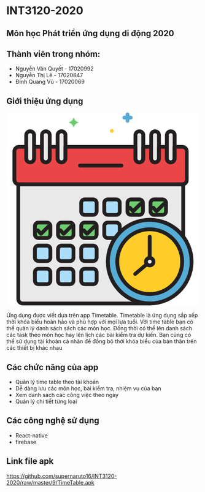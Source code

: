 # INT3120-2020

## Môn học Phát triển ứng dụng di động 2020
## Thành viên trong nhóm:
- Nguyễn Văn Quyết - 17020992
- Nguyễn Thị Lê - 17020847
- Đinh Quang Vũ - 17020069
## Giới thiệu ứng dụng

![icon.png](image/icon.png)

Ứng dụng được viết dựa trên app Timetable.
Timetable là ứng dụng sắp xếp thời khóa biểu hoàn hảo và phù hợp với mọi lựa tuổi. Với time table bạn có thể quản lý danh sách sách các môn học. Đồng thời có thể lên danh sách các task theo môn học hay lên lịch các bài kiểm tra dự kiến. Bạn cũng có thể sử dụng tài khoản cá nhân để đồng bộ thời khóa biểu của bản thân trên các thiết bị khác nhau
## Các chức năng của app
- Quản lý time table theo tài khoản
- Dễ dàng lưu các môn học, bài kiểm tra, nhiệm vụ của bạn
- Xem danh sách các công việc theo ngày
- Quản lý chi tiết từng loại
## Các công nghệ sử dụng
- React-native
- firebase
## Link file apk
https://github.com/supernaruto16/INT3120-2020/raw/master/9/TimeTable.apk
